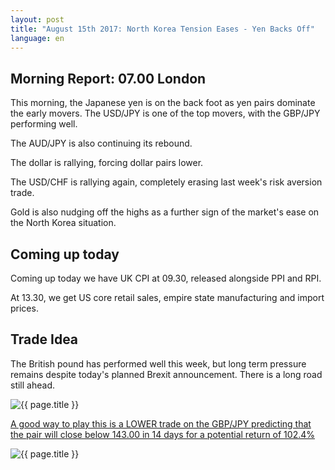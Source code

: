 ```yaml
---
layout: post
title: "August 15th 2017: North Korea Tension Eases - Yen Backs Off"
language: en
---
```

## Morning Report: 07.00 London

This morning, the Japanese yen is on the back foot as yen pairs dominate the early movers. The USD/JPY is one of the top movers, with the GBP/JPY performing well. 

The AUD/JPY is also continuing its rebound.

The dollar is rallying, forcing dollar pairs lower. 

The USD/CHF is rallying again, completely erasing last week's risk aversion trade.

Gold is also nudging off the highs as a further sign of the market's ease on the North Korea situation. 

## Coming up today

Coming up today we have UK CPI at 09.30, released alongside PPI and RPI. 

At 13.30, we get US core retail sales, empire state manufacturing and import prices. 

## Trade Idea

The British pound has performed well this week, but long term pressure remains despite today's planned Brexit announcement. There is a long road still ahead.    

<img class="post-image" src="{{ site.url }}/images/15-08-2017 07-29-19.jpg" alt="{{ page.title }}" title="{{ page.title }}">

<a href="%LINK%%?currency=GBP&market=forex&underlying=frxGBPJPY&formname=higherlower&duration_amount=14&duration_units=d&amount=10&amount_type=payout&expiry_type=duration&barrier=143.00" target="_blank">A good way to play this is a LOWER trade on the GBP/JPY predicting that the pair will close below 143.00 in 14 days for a potential return of 102.4%</a>

<img class="post-image" src="{{ site.url }}/images/15-08-2017 07-32-14.jpg" alt="{{ page.title }}" title="{{ page.title }}">